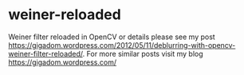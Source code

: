 # weiner-reloaded
Weiner filter reloaded in OpenCV
or details please see my post https://gigadom.wordpress.com/2012/05/11/deblurring-with-opencv-weiner-filter-reloaded/. 
For more similar posts visit my blog https://gigadom.wordpress.com/
